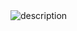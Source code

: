 <img src = "C:\Users\Vineetha Juttiga\Dropbox\PC\Documents\Stepin\5219001_Juttiga-Vineetha\SDLC" alt = "description">